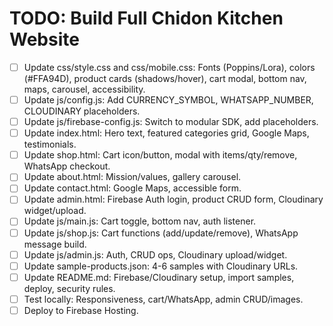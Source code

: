 # TODO: Build Full Chidon Kitchen Website

- [ ] Update css/style.css and css/mobile.css: Fonts (Poppins/Lora), colors (#FFA94D), product cards (shadows/hover), cart modal, bottom nav, maps, carousel, accessibility.
- [ ] Update js/config.js: Add CURRENCY_SYMBOL, WHATSAPP_NUMBER, CLOUDINARY placeholders.
- [ ] Update js/firebase-config.js: Switch to modular SDK, add placeholders.
- [ ] Update index.html: Hero text, featured categories grid, Google Maps, testimonials.
- [ ] Update shop.html: Cart icon/button, modal with items/qty/remove, WhatsApp checkout.
- [ ] Update about.html: Mission/values, gallery carousel.
- [ ] Update contact.html: Google Maps, accessible form.
- [ ] Update admin.html: Firebase Auth login, product CRUD form, Cloudinary widget/upload.
- [ ] Update js/main.js: Cart toggle, bottom nav, auth listener.
- [ ] Update js/shop.js: Cart functions (add/update/remove), WhatsApp message build.
- [ ] Update js/admin.js: Auth, CRUD ops, Cloudinary upload/widget.
- [ ] Update sample-products.json: 4-6 samples with Cloudinary URLs.
- [ ] Update README.md: Firebase/Cloudinary setup, import samples, deploy, security rules.
- [ ] Test locally: Responsiveness, cart/WhatsApp, admin CRUD/images.
- [ ] Deploy to Firebase Hosting.
